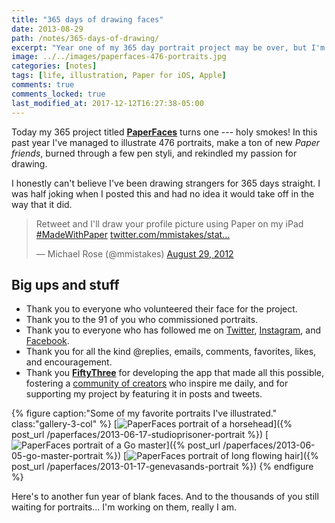 ```yaml
---
title: "365 days of drawing faces"
date: 2013-08-29
path: /notes/365-days-of-drawing/
excerpt: "Year one of my 365 day portrait project may be over, but I'm just getting started."
image: ../../images/paperfaces-476-portraits.jpg
categories: [notes]
tags: [life, illustration, Paper for iOS, Apple]
comments: true
comments_locked: true
last_modified_at: 2017-12-12T16:27:38-05:00
---
```


Today my 365 project titled [**PaperFaces**](/paperfaces/) turns one --- holy smokes! In this past year I've managed to illustrate 476 portraits, make a ton of new *Paper friends*, burned through a few pen styli, and rekindled my passion for drawing. 

I honestly can't believe I've been drawing strangers for 365 days straight. I was half joking when I posted this and had no idea it would take off in the way that it did.

<blockquote class="twitter-tweet"><p>Retweet and I'll draw your profile picture using Paper on my iPad <a href="https://twitter.com/search/%23MadeWithPaper">#MadeWithPaper</a> <a href="http://t.co/5oqH4bJt" title="https://twitter.com/mmistakes/status/240601384477659136/photo/1">twitter.com/mmistakes/stat…</a></p>&#8212; Michael Rose (@mmistakes) <a href="https://twitter.com/mmistakes/status/240601384477659136" data-datetime="2012-08-29T00:06:55+00:00">August 29, 2012</a></blockquote>
<script async src="//platform.twitter.com/widgets.js" charset="utf-8"></script>

## Big ups and stuff

- Thank you to everyone who volunteered their face for the project.
- Thank you to the 91 of you who commissioned portraits.
- Thank you to everyone who has followed me on [Twitter](https://twitter.com/mmistakes), [Instagram](https://instagram.com/mmistakes), and [Facebook](https://facebook.com/michaelrose).
- Thank you for all the kind @replies, emails, comments, favorites, likes, and encouragement.
- Thank you [**FiftyThree**](http://www.fiftythree.com/) for developing the app that made all this possible, fostering a [community of creators](http://madewithpaper.fiftythree.com/) who inspire me daily, and for supporting my project by featuring it in posts and tweets.

{% figure caption:"Some of my favorite portraits I've illustrated." class:"gallery-3-col" %}
[![PaperFaces portrait of a horsehead](../../images/paperfaces-studioprisoner-twitter-600.jpg)]({% post_url /paperfaces/2013-06-17-studioprisoner-portrait %})
[![PaperFaces portrait of a Go master](../../images/paperfaces-go-master-600.jpg)]({% post_url /paperfaces/2013-06-05-go-master-portrait %})
[![PaperFaces portrait of long flowing hair](../../images/paperfaces-genevasands-twitter-600.jpg)]({% post_url /paperfaces/2013-01-17-genevasands-portrait %})
{% endfigure %}

Here's to another fun year of blank faces. And to the thousands of you still waiting for portraits... I'm working on them, really I am.
